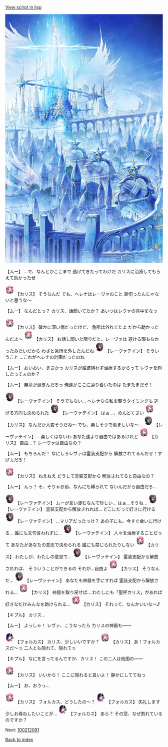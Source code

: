 [View script in lisp](../scripts/100212083.txt)

![angel_world.png](../images/backgrounds/angel_world.png)

【ムー】
…で、なんとかここまで
逃げてきたってわけだ
カリスに治療してもらえて助かったぜ

<img src="../images/units/3602511.png" alt="3602511.png" height="34"/>
【カリス】
そうなんだ
でも、ヘレナはレーヴァのこと
裏切ったんじゃないと思うな～

【ムー】
なんだとっ？
カリス、話聞いてたか？
あいつはレヴァの背中をなっ

<img src="../images/units/3602511.png" alt="3602511.png" height="34"/>
【カリス】
確かに深い傷だったけど、
急所は外れてたよ
だから助かったんだよ～

<img src="../images/units/3602511.png" alt="3602511.png" height="34"/>
【カリス】
お話し聞いた限りだと、レーヴァは
避ける暇もなかったみたいだから
わざと急所を外したんだね

<img src="../images/units/3100211.png" alt="3100211.png" height="34"/>
【レーヴァテイン】
そういうこと
…これがヘレナの計画だったのね

【ムー】
おいおい、まさかっ
カリスが誰彼構わず治療するからって
レヴァを刺したってぇのか？

【ムー】
無茶が過ぎんだろっ
俺達がここに辿り着いたのは
たまたまだぞ！

<img src="../images/units/3100211.png" alt="3100211.png" height="34"/>
【レーヴァテイン】
そうでもない…
ヘレナなら私を襲うタイミングも
逃げる方向も決められた

<img src="../images/units/3100211.png" alt="3100211.png" height="34"/>
【レーヴァテイン】
はぁ…、めんどくさい

<img src="../images/units/3602511.png" alt="3602511.png" height="34"/>
【カリス】
なんだか大変そうだね～
でも、楽しそうで羨ましいな～…

<img src="../images/units/3100211.png" alt="3100211.png" height="34"/>
【レーヴァテイン】
…楽しくはないわ
あなた達より自由ではあるけれど

<img src="../images/units/3602511.png" alt="3602511.png" height="34"/>
【カリス】
自由…？
レーヴァは自由なの？

【ムー】
もちろんだ！
なにしろレヴァは霊装支配から
解放されてるんだぜ！すげぇだろ！

<img src="../images/units/3602511.png" alt="3602511.png" height="34"/>
【カリス】
ねえねえ
どうして霊装支配から
解放されてると自由なの？

【ムー】
んっ？
そ、そりゃお前、なんにも縛られて
ないんだから自由だろ…

<img src="../images/units/3100211.png" alt="3100211.png" height="34"/>
【レーヴァテイン】
ムーが言い淀むなんて珍しい…
はぁ…そうね…

<img src="../images/units/3100211.png" alt="3100211.png" height="34"/>
【レーヴァテイン】
霊装支配から解放されれば…
どこにだって好きに行ける

<img src="../images/units/3100211.png" alt="3100211.png" height="34"/>
【レーヴァテイン】
…マリアだったっけ？
あの子にも、今すぐ会いに行ける…
誰にも文句言われずに…

<img src="../images/units/3100211.png" alt="3100211.png" height="34"/>
【レーヴァテイン】
人々を治療することだって
あなたがあなたの意思で決められる
誰にも禁じられたりしない

<img src="../images/units/3602511.png" alt="3602511.png" height="34"/>
【カリス】
わたしが、わたしの意思で…

<img src="../images/units/3100211.png" alt="3100211.png" height="34"/>
【レーヴァテイン】
霊装支配から解放されれば、
そういうことができるの
それが…自由よ

<img src="../images/units/3602511.png" alt="3602511.png" height="34"/>
【カリス】
そうなんだ…

<img src="../images/units/3100211.png" alt="3100211.png" height="34"/>
【レーヴァテイン】
あなたも神器を手にすれば
霊装支配から解放される…

<img src="../images/units/3602511.png" alt="3602511.png" height="34"/>
【カリス】
神器を取り戻せば…
わたしにも「聖杯カリス」があれば
好きなだけみんなを助けられる…

<img src="../images/units/3602511.png" alt="3602511.png" height="34"/>
【カリス】
それって、なんかいいな～♪

【キプル】
カリス…

【ムー】
よっしゃ！
レヴァ、こうなったら
カリスの神器も――

<img src="../images/units/3301811.png" alt="3301811.png" height="34"/>
【フォルカス】
カリス、少しいいですか？

<img src="../images/units/3602511.png" alt="3602511.png" height="34"/>
【カリス】
あ！フォルカスだ～っ
二人とも隠れて、隠れてっ

【キプル】
なにを言ってるんですか、カリス！
この二人は他国の――

<img src="../images/units/3602511.png" alt="3602511.png" height="34"/>
【カリス】
いいから！
ここに隠れると良いよ！
静かにしててねっ

【ムー】
お、おうっ…

<img src="../images/units/3602511.png" alt="3602511.png" height="34"/>
【カリス】
フォルカス、どうしたの～？

<img src="../images/units/3301811.png" alt="3301811.png" height="34"/>
【フォルカス】
失礼します
少しお尋ねしたいことが…

<img src="../images/units/3301811.png" alt="3301811.png" height="34"/>
【フォルカス】
あら？
その窓、なぜ割れているのですか？

Next: [100212091](100212091.md)

[Back to index](index.md)
